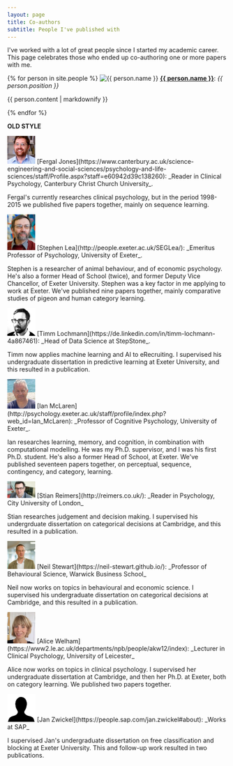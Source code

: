 ```yaml
---
layout: page
title: Co-authors
subtitle: People I've published with
---
```


I've worked with a lot of great people since I started my academic career. This page celebrates those who ended up co-authoring one or more papers with me. 

{% for person in site.people %}
  <img src="{{ person.thumbnail-img }}" alt="{{ person.name }}" style="width:64px;">
  <b><a href="{{ person.link }}">{{ person.name }}</a></b>: <i>{{ person.position }}</i>
  <p>{{ person.content | markdownify }}</p>
{% endfor %}

**OLD STYLE** 

<img src="/assets/img/fergal-jones.jpg" alt="Fergal Jones" style="width:64px;">
[Fergal Jones](https://www.canterbury.ac.uk/science-engineering-and-social-sciences/psychology-and-life-sciences/staff/Profile.aspx?staff=e60942d39c138260): _Reader in Clinical Psychology, Canterbury Christ Church University_.

Fergal's currently researches clinical psychology, but in the period 1998-2015 we published five papers together, mainly on sequence learning. 

<img src="/assets/img/segl by ingmar.jpg" alt="Stephen Lea" style="width:64px;">
[Stephen Lea](http://people.exeter.ac.uk/SEGLea/): _Emeritus Professor of Psychology, University of Exeter_. 

Stephen is a researcher of animal behaviour, and of economic psychology. He's also a former Head of School (twice), and former Deputy Vice Chancellor, of Exeter University. Stephen was a key factor in me applying to work at Exeter. We've published nine papers together, mainly comparative studies of pigeon and human category learning. 

<img src="/assets/img/timm-lochmann.jpg" alt="Timm Lochmann" style="width:64px;">
[Timm Lochmann](https://de.linkedin.com/in/timm-lochmann-4a867461): _Head of Data Science at StepStone_.

Timm now applies machine learning and AI to eRecruiting. I supervised his undergraduate dissertation in predictive learning at Exeter University, and this resulted in a publication. 

<img src="/assets/img/Ian_McLaren.jpg" alt="Ian McLaren" style="width:64px;">
[Ian McLaren](http://psychology.exeter.ac.uk/staff/profile/index.php?web_id=Ian_McLaren): _Professor of Cognitive Psychology, University of Exeter_. 

Ian researches learning, memory, and cognition, in combination with computational modelling. He was my Ph.D. supervisor, and I was his first Ph.D. student. He's also a former Head of School, at Exeter. We've published seventeen papers together, on perceptual, sequence, contingency, and category, learning. 

<img src="/assets/img/stian-reimers.jpg" alt="Stian Reimers" style="width:64px;">
[Stian Reimers](http://reimers.co.uk/): _Reader in Psychology, City University of London_

Stian researches judgement and decision making. I supervised his undergrduate dissertation on categorical decisions at Cambridge, and this resulted in a publication. 

<img src="/assets/img/neil-stewart.jpg" alt="Neil Stewart" style="width:64px;">
[Neil Stewart](https://neil-stewart.github.io/): _Professor of Behavioural Science, Warwick Business School_

Neil now works on topics in behavioural and economic science. I supervised his undergraduate dissertation on categorical decisions at Cambridge, and this resulted in a publication.

<img src="/assets/img/alice-welham.jpg" alt="Alice Welham" style="width:64px;">
[Alice Welham](https://www2.le.ac.uk/departments/npb/people/akw12/index): _Lecturer in Clinical Psychology, University of Leicester_

Alice now works on topics in clinical psychology. I supervised her undergraduate dissertation at Cambridge, and then her Ph.D. at Exeter, both on category learning. We published two papers together.

<img src="/assets/img/blank-person.jpg" alt="Jan Zwickel" style="width:64px;">
[Jan Zwickel](https://people.sap.com/jan.zwickel#about): _Works at SAP_

I supervised Jan's undergraduate dissertation on free classification and blocking at Exeter University. This and follow-up work resulted in two publications. 
